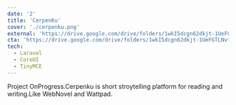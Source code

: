```yaml
---
date: '2'
title: 'CerpenKu'
cover: './cerpenku.png'
external: 'https://drive.google.com/drive/folders/1wkI5dcgn62dkjt-1UeFGTLNvtnTXWgLH?usp=sharing'
cta: 'https://drive.google.com/drive/folders/1wkI5dcgn62dkjt-1UeFGTLNvtnTXWgLH?usp=sharing'
tech:
  - Laravel
  - CoreUI
  - TinyMCE
---
```


Project OnProgress.Cerpenku is short stroytelling platform for reading and writing.Like WebNovel and Wattpad.
